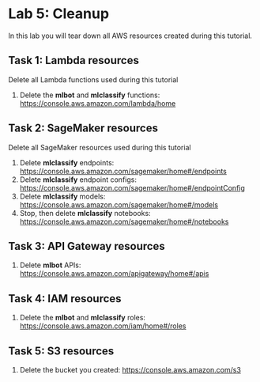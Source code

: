 # Lab 5: Cleanup
 In this lab you will tear down all AWS resources created during this tutorial.

## Task 1: Lambda resources
Delete all Lambda functions used during this tutorial
1. Delete the **mlbot** and **mlclassify** functions: https://console.aws.amazon.com/lambda/home

## Task 2: SageMaker resources
Delete all SageMaker resources used during this tutorial
1. Delete **mlclassify** endpoints: https://console.aws.amazon.com/sagemaker/home#/endpoints
2. Delete **mlclassify** endpoint configs: https://console.aws.amazon.com/sagemaker/home#/endpointConfig
3. Delete **mlclassify** models: https://console.aws.amazon.com/sagemaker/home#/models
4. Stop, then delete **mlclassify** notebooks: https://console.aws.amazon.com/sagemaker/home#/notebooks

## Task 3: API Gateway resources
1. Delete **mlbot** APIs: https://console.aws.amazon.com/apigateway/home#/apis

## Task 4: IAM resources
1. Delete the **mlbot** and **mlclassify** roles: https://console.aws.amazon.com/iam/home#/roles

## Task 5: S3 resources
1. Delete the bucket you created: https://console.aws.amazon.com/s3
